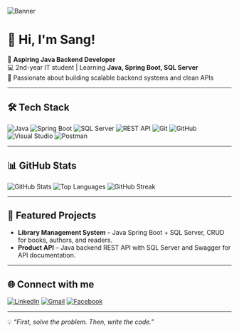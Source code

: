 <!-- Banner -->
![Banner](https://i.ibb.co/vxY8yZp/java-banner.jpg)

# 👋 Hi, I'm Sang!

🎯 **Aspiring Java Backend Developer**  
💻 2nd-year IT student | Learning **Java, Spring Boot, SQL Server**  
🚀 Passionate about building scalable backend systems and clean APIs  

---

## 🛠 Tech Stack
![Java](https://img.shields.io/badge/Java-ED8B00?logo=java&logoColor=white)
![Spring Boot](https://img.shields.io/badge/Spring%20Boot-6DB33F?logo=springboot&logoColor=white)
![SQL Server](https://img.shields.io/badge/SQL%20Server-CC2927?logo=microsoftsqlserver&logoColor=white)
![REST API](https://img.shields.io/badge/REST-02569B?logo=rest&logoColor=white)
![Git](https://img.shields.io/badge/Git-F05032?logo=git&logoColor=white)
![GitHub](https://img.shields.io/badge/GitHub-181717?logo=github&logoColor=white)
![Visual Studio](https://img.shields.io/badge/Visual%20Studio-5C2D91?logo=visualstudio&logoColor=white)
![Postman](https://img.shields.io/badge/Postman-FF6C37?logo=postman&logoColor=white)

---

## 📊 GitHub Stats
![GitHub Stats](https://github-readme-stats.vercel.app/api?username=DuSang420&show_icons=true&theme=radical)
![Top Languages](https://github-readme-stats.vercel.app/api/top-langs/?username=DuSang420&layout=compact&theme=radical)
![GitHub Streak](https://github-readme-streak-stats.herokuapp.com/?user=DuSang420&theme=radical)

---

## 🚀 Featured Projects
- **Library Management System** – Java Spring Boot + SQL Server, CRUD for books, authors, and readers.
- **Product API** – Java backend REST API with SQL Server and Swagger for API documentation.

---

## 🌐 Connect with me
[![LinkedIn](https://img.shields.io/badge/LinkedIn-blue?logo=linkedin&logoColor=white)](https://linkedin.com/in/YOUR_LINKEDIN)
[![Gmail](https://img.shields.io/badge/Gmail-red?logo=gmail&logoColor=white)](mailto:sang25112005@gmail.com)
[![Facebook](https://img.shields.io/badge/Facebook-1877F2?logo=facebook&logoColor=white)](https://facebook.com/YOUR_FACEBOOK)

---

💡 *“First, solve the problem. Then, write the code.”*
